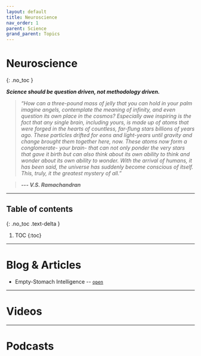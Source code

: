 ```yaml
---
layout: default
title: Neuroscience
nav_order: 1
parent: Science
grand_parent: Topics
---
```


# Neuroscience
{: .no_toc }

__*Science should be question driven, not methodology driven.*__

> *“How can a three-pound mass of jelly that you can hold in your palm imagine angels, contemplate the meaning of infinity, and even question its own place in the cosmos? Especially awe inspiring is the fact that any single brain, including yours, is made up of atoms that were forged in the hearts of countless, far-flung stars billions of years ago. These particles drifted for eons and light-years until gravity and change brought them together here, now. These atoms now form a conglomerate- your brain- that can not only ponder the very stars that gave it birth but can also think about its own ability to think and wonder about its own ability to wonder. With the arrival of humans, it has been said, the universe has suddenly become conscious of itself. This, truly, it the greatest mystery of all.”*

> *__--- V.S. Ramachandran__*

---

## Table of contents
{: .no_toc .text-delta }

1. TOC
{:toc}

---

# Blog & Articles

- Empty-Stomach Intelligence -- [`open`](https://www.nytimes.com/2006/12/10/magazine/10section1C.t-1.html)

---

# Videos

---

# Podcasts

